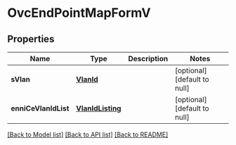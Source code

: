 # OvcEndPointMapFormV
## Properties

Name | Type | Description | Notes
------------ | ------------- | ------------- | -------------
**sVlan** | [**VlanId**](VlanId.md) |  | [optional] [default to null]
**enniCeVlanIdList** | [**VlanIdListing**](VlanIdListing.md) |  | [optional] [default to null]

[[Back to Model list]](../README.md#documentation-for-models) [[Back to API list]](../README.md#documentation-for-api-endpoints) [[Back to README]](../README.md)

